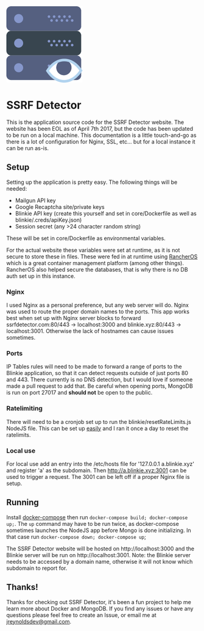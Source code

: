 <img src="core/public/images/logo.png"/>
<h1>SSRF Detector</h1>

This is the application source code for the SSRF Detector website.  The website has been EOL as of April 7th 2017, but the code has been updated to be run on a local machine.  This documentation is a little touch-and-go as there is a lot of configuration for Nginx, SSL, etc... but for a local instance it can be run as-is.

## Setup
Setting up the application is pretty easy.  The following things will be needed:
* Mailgun API key
* Google Recaptcha site/private keys
* Blinkie API key (create this yourself and set in core/Dockerfile as well as blinkie/.creds/apiKey.json)
* Session secret (any >24 character random string)

These will be set in core/Dockerfile as environmental variables.

For the actual website these variables were set at runtime, as it is not secure to store these in files.  These were fed in at runtime using [RancherOS](http://rancher.com/clustering-a-node-js-application-with-mongo-docker-and-rancher/) which is a great container management platform (among other things).  RancherOS also helped secure the databases, that is why there is no DB auth set up in this instance.

### Nginx
I used Nginx as a personal preference, but any web server will do.  Nginx was used to route the proper domain names to the ports.  This app works best when set up with Nginx server blocks to forward ssrfdetector.com:80/443 -> localhost:3000 and blinkie.xyz:80/443 -> localhost:3001.  Otherwise the lack of hostnames can cause issues sometimes.

### Ports
IP Tables rules will need to be made to forward a range of ports to the Blinkie application, so that it can detect requests outside of just ports 80 and 443. There currently is no DNS detection, but I would love if someone made a pull request to add that.  Be careful when opening ports, MongoDB is run on port 27017 and **should not** be open to the public.

### Ratelimiting
There will need to be a cronjob set up to run the blinkie/resetRateLimits.js NodeJS file.  This can be set up [easily](https://help.ubuntu.com/community/CronHowto) and I ran it once a day to reset the ratelimits.

### Local use
For local use add an entry into the /etc/hosts file for '127.0.0.1 a.blinkie.xyz' and register 'a' as the subdomain.  Then http://a.blinkie.xyz:3001 can be used to trigger a request.  The 3001 can be left off if a proper Nginx file is setup.

## Running
Install [docker-compose](https://docs.docker.com/compose/install/) then run `docker-compose build; docker-compose up;`.  The `up` command may have to be run twice, as docker-compose sometimes launches the NodeJS app before Mongo is done initializing.  In that case run `docker-compose down; docker-compose up`;

The SSRF Detector website will be hosted on http://localhost:3000 and the Blinkie server will be run on http://localhost:3001.  Note: the Blinkie server needs to be accessed by a domain name, otherwise it will not know which subdomain to report for.

## Thanks!
Thanks for checking out SSRF Detector, it's been a fun project to help me learn more about Docker and MongoDB.  If you find any issues or have any questions please feel free to create an Issue, or email me at jreynoldsdev@gmail.com.

